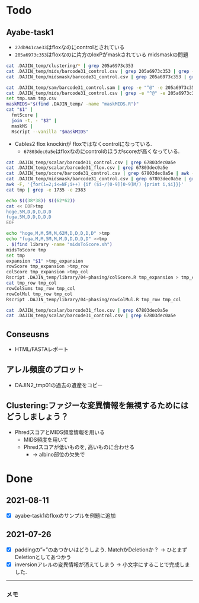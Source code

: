 # Todo

## Ayabe-task1

+ `27db941cae33`はfloxなのにcontrolとされている
+ `205a6973c353`はfloxなのに片方のloxPがmaskされている midsmaskの問題
```bash
cat .DAJIN_temp/clustering/* | grep 205a6973c353
cat .DAJIN_temp/mids/barcode31_control.csv | grep 205a6973c353 | grep -e 45 -e 68
cat .DAJIN_temp/midsmask/barcode31_control.csv | grep 205a6973c353 | grep -e 45 -e 68

cat .DAJIN_temp/sam/barcode31_control.sam | grep -e "^@" -e 205a6973c353 >tmp.sam
cat .DAJIN_temp/mids/barcode31_control.csv | grep -e "^@" -e 205a6973c353 >tmp.csv
set tmp.sam tmp.csv
maskMIDS="$(find .DAJIN_temp/ -name "maskMIDS.R")"
cat "$1" |
  fmtScore |
  join -t, - "$2" |
  maskMS |
  Rscript --vanilla "$maskMIDS"
```

+ Cables2 flox knockinが floxではなくcontrolになっている.
  + `67803dec0a5e`はfloxなのにcontrolのほうがscoreが高くなっている.

```bash
cat .DAJIN_temp/scalar/barcode31_control.csv | grep 67803dec0a5e
cat .DAJIN_temp/scalar/barcode31_flox.csv | grep 67803dec0a5e
cat .DAJIN_temp/score/barcode31_control.csv | grep 67803dec0a5e | awk -F, '{while(i!=(NF-1)/3) print i,$(i++)}' > tmp
cat .DAJIN_temp/midsmask/barcode31_control.csv | grep 67803dec0a5e | grep [0-9][0-9] |
awk -F, '{for(i=2;i<=NF;i++) {if ($i~/[0-9][0-9]M/) {print i,$i}}}'
cat tmp | grep -e 1735 -e 2383

echo $((38*38)) $((62*62))
cat << EOF>tmp
hoge,5M,D,D,D,D,D
fuga,5M,D,D,D,D,D
EOF

echo "hoge,M,M,5M,M,62M,D,D,D,D,D" >tmp
echo "fuga,M,M,5M,M,M,D,D,D,D,D" >>tmp
. $(find library -name "midsToScore.sh")
midsToScore tmp
set tmp
expansion "$1" >tmp_expansion
rowScore tmp_expansion >tmp_row
colScore tmp_expansion >tmp_col
Rscript .DAJIN_temp/library/04-phasing/colScore.R tmp_expansion > tmp_col
cat tmp_row tmp_col
rowColSums tmp_row tmp_col
rowColMul tmp_row tmp_col
Rscript .DAJIN_temp/library/04-phasing/rowColMul.R tmp_row tmp_col

cat .DAJIN_temp/scalar/barcode31_flox.csv | grep 67803dec0a5e
cat .DAJIN_temp/scalar/barcode31_control.csv | grep 67803dec0a5e
```

## Conseusns
+ HTML/FASTAレポート

## アレル頻度のプロット
+ DAJIN2_tmp01の過去の遺産をコピー

## Clustering:ファジーな変異情報を無視するためにはどうしましょう？
+ PhredスコアとMIDS頻度情報を用いる
  + MIDS頻度を用いて
  + Phredスコアが低いものを, 高いものに合わせる
    + → albino部位の欠失で

# Done

## 2021-08-11
+ [x] ayabe-task1のfloxのサンプルを例題に追加

## 2021-07-26
+ [x] paddingの”=”のあつかいはどうしよう. MatchかDeletionか？ → ひとまずDeletionとしてあつかう
+ [x] inversionアレルの変異情報が消えてしまう → 小文字にすることで完成しました. 

---

### メモ
